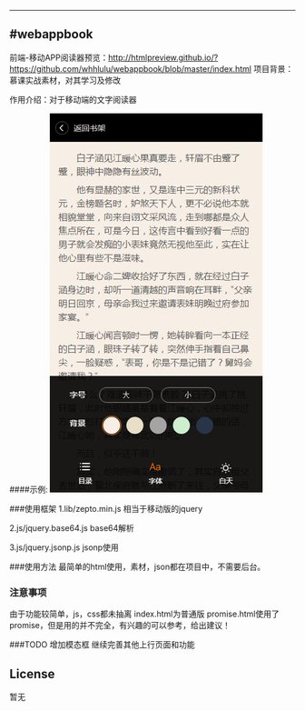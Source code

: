 ---
#webappbook
-------------

前端-移动APP阅读器预览：http://htmlpreview.github.io/?https://github.com/whhlulu/webappbook/blob/master/index.html
项目背景：慕课实战素材，对其学习及修改

作用介绍：对于移动端的文字阅读器


####示例:
![截图](20161011195414.png "截图")

###使用框架
1.lib/zepto.min.js 相当于移动版的jquery

2.js/jquery.base64.js base64解析

3.js/jquery.jsonp.js jsonp使用


###使用方法
最简单的html使用，素材，json都在项目中，不需要后台。

### 注意事项
由于功能较简单，js，css都未抽离
index.html为普通版
promise.html使用了promise，但是用的并不完全，有兴趣的可以参考，给出建议！

###TODO
增加模态框
继续完善其他上行页面和功能

## License
暂无
